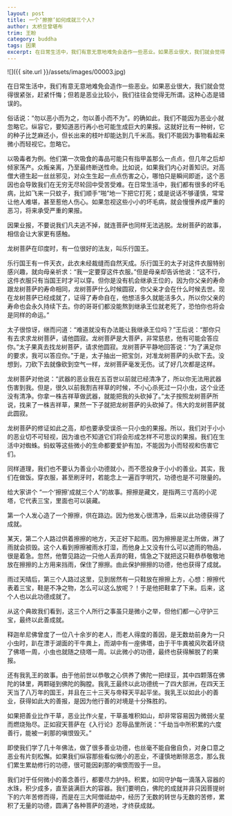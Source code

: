 ```yaml
---
layout: post
title: 一个‘擦擦’如何成就三个人?
author: 太桥旦曾堪布
trim: 王盼
category: buddha
tags: 因果
excerpt: 在日常生活中，我们有意无意地难免会造作一些恶业。如果恶业很大，我们就会觉得很紧张，赶紧忏悔；但若是恶业比较小，我们往往会觉得无所谓。这种心态是错误的。
---
```


![]({{ site.url }}/assets/images/00003.jpg)

在日常生活中，我们有意无意地难免会造作一些恶业。如果恶业很大，我们就会觉得很紧张，赶紧忏悔；但若是恶业比较小，我们往往会觉得无所谓。这种心态是错误的。

俗话说：“勿以恶小而为之，勿以善小而不为”。的确如此，我们不能因为恶业小就忽略它。纵容它，要知道恶行再小也可能生成巨大的果报。这就好比有一种树，它的种子比芝麻还小，但长出来的枝叶却能达到几千米高。我们不能因为事物看起来微小而轻视它。忽略它。

以吸毒者为例。他们第一次吸食的毒品可能只有指甲盖那么一点点，但几年之后却倾家荡产。众叛亲离，乃至最终断送性命。比如说，如果我们内心对善知识。对高僧大德生起一丝丝邪见，对众生生起一点点伤害之心，哪怕只是瞬间即逝，这个恶因也会导致我们在无穷无尽轮回中受苦受难。在日常生活中，我们都有很多的坏毛病，比如飞来一只蚊子，我们顺手“啪”地一下把它打死；或是说话不够谨慎，常常让他人难堪，甚至惹他人伤心。如果忽视这些小小的坏毛病，就会慢慢养成严重的恶习，将来承受严重的果报。

因果业报，不要说我们凡夫逃不掉，就连菩萨也同样无法逃脱。龙树菩萨的故事，相信会让大家更有感触。

龙树菩萨在印度时，有一位很好的法友，叫乐行国王。

乐行国王有一件天衣，此衣未经裁缝而自然天成。乐行国王的太子对这件衣服特别感兴趣，就向母亲祈求：“我一定要穿这件衣服。”但是母亲却告诉他说：“这不行，这件衣服只有当国王时才可以穿。但你是没有机会继承王位的，因为你父亲的寿命跟龙树菩萨的寿命相同，龙树菩萨什么时候圆寂，你父亲才会在什么时候去世。现在龙树菩萨已经成就了，证得了寿命自在，他想活多久就能活多久，所以你父亲的寿命也会永久持续下去。你的哥哥们都没能熬到继承王位就老死了，恐怕你也将会是同样的命运。”

太子很惊讶，继而问道：“难道就没有办法能让我继承王位吗？”王后说：“那你只有去求求龙树菩萨，请他圆寂。龙树菩萨是大菩萨，非常慈悲，他有可能会答应你。”太子果真去找龙树菩萨，请求他圆寂。龙树菩萨平静地回答说：“为了满足你的要求，我可以答应你。”于是，太子抽出一把宝剑，对准龙树菩萨的头砍下去。没想到，刀砍下去就像砍到空气一样，龙树菩萨毫发无伤。试了好几次都是这样。

龙树菩萨对他说：“武器的恶业我在五百世以前就已经清净了，所以你无法用武器伤害到我。但是，很久以前我割吉祥草的时候，不小心杀死过一只小虫，这个业还没有清净。你拿一株吉祥草做武器，就能把我的头砍掉了。”太子按照龙树菩萨所说，找来了一株吉祥草，果然一下子就把龙树菩萨的头砍掉了。伟大的龙树菩萨就此圆寂。

龙树菩萨的修证如此之高，却也要承受误杀一只小虫的果报。所以，我们对于小小的恶业切不可轻视，因为谁也不知道它们将会形成怎样不可思议的果报。我们在生活中对蜘蛛。蚂蚁等这些微小的生命都要爱护有加，不能因为小而轻视和伤害它们。

同样道理，我们也不要认为善业小功德就小，而不愿投身于小小的善业。其实，我们在做饭。穿衣服，甚至刷牙时，若能念上一遍百字明咒，功德也是不可限量的。

给大家讲个 “一个‘擦擦’成就三个人”的故事。擦擦是藏文，是指两三寸高的小泥塔，它代表三宝，里面也可以装藏。

第一个人发心造了一个擦擦，供在路边。因为他发心很清净，后来以此功德获得了成就。

某天，第二个人路过供着擦擦的地方，天正好下起雨。因为擦擦是泥土所做，淋了雨就会损毁。这个人看到擦擦被雨水打湿，而他身上又没有什么可以遮雨的物品，很是着急。忽然，他瞥见路边一只他人丢弃的鞋，情急之下就把这只鞋恭恭敬敬地放在擦擦的上方用来挡雨，保住了擦擦。由此保护擦擦的功德，他也获得了成就。

雨过天晴后，第三个人路过这里，见到居然有一只鞋放在擦擦上方，心想：擦擦代表着三宝，鞋是不净之物，怎么可以这么放呢？！于是他把鞋拿了下来。后来，这个人也以此功德成就了。

从这个典故我们看到，这三个人所行之事虽只是微小之举，但他们都一心守护三宝，最终以此善成就。

释迦牟尼佛曾度了一位八十余岁的老人，而老人得度的善因，是无数劫前身为一只小虫时，趴在漂于湖面的干牛粪上，而湖中有一座佛塔，由于干牛粪被风吹着环绕了佛塔一周，小虫也就随之绕塔一周。以此微小的功德，最终也获得解脱了的果报。

还有我乳王的故事。由于他前世以恭敬之心供养了佛陀一把绿豆，其中四颗落在佛陀的钵里，两颗碰到佛陀的胸膛。我乳王最终以此功德统一了四大部洲，在四天王天当了八万年的国王，并且在三十三天与帝释天平起平坐。我乳王以如此小的善业，获得如此大的善报，是因为他行善的对境是十分殊胜的。

如果把善业比作干草，恶业比作火星，干草虽堆积如山，却非常容易因为微弱火星而燃烧殆尽。正如寂天菩萨在《入行论》忍辱品里所说：“千劫当中所积累的六度善行，能被一刹那的嗔恨毁灭。”

即使我们学了几十年佛法，做了很多善业功德，也丝毫不能自傲自负，对身口意之恶业有片刻松懈。如果我们纵容那些看似微小的恶业，不谨慎地断除恶念，那么我们累生累劫修行的功德，很可能因刹那的嗔恨而毁于一旦。

我们对于任何微小的善念善行，都要尽力护持。积累，如同守护每一滴落入容器的水珠，积少成多，直至装满巨大的容器。我们要明白，佛陀的成就并非只因菩提树下的六年苦修而得，而是在三大阿僧祗劫中，经历了无数的转世与无数的苦修，累积了无量的功德，圆满了各种菩萨的道地，才终获成就。

